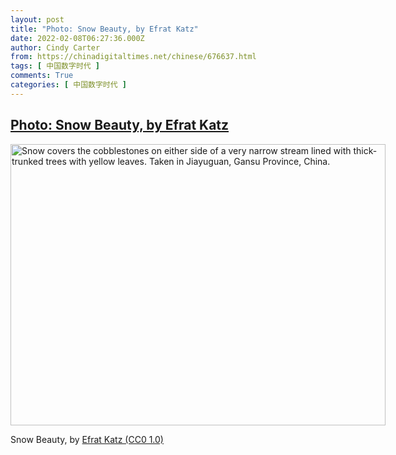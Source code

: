 ```yaml
---
layout: post
title: "Photo: Snow Beauty, by Efrat Katz"
date: 2022-02-08T06:27:36.000Z
author: Cindy Carter
from: https://chinadigitaltimes.net/chinese/676637.html
tags: [ 中国数字时代 ]
comments: True
categories: [ 中国数字时代 ]
---
```

<!--1644301656000-->
[Photo: Snow Beauty, by Efrat Katz](https://chinadigitaltimes.net/chinese/676637.html)
------

<div>
<div id="attachment_676635" style="width: 610px" class="wp-caption alignnone"><img aria-describedby="caption-attachment-676635" class="wp-image-676635 size-full" src="http://chinadigitaltimes.net/wp-content/uploads/2022/02/Snow-Beauty-e1644301375817.jpg" alt="Snow covers the cobblestones on either side of a very narrow stream lined with thick-trunked trees with yellow leaves. Taken in Jiayuguan, Gansu Province, China." width="600" height="450" srcset="https://chinadigitaltimes.net/chinese/files/2022/02/Snow-Beauty-e1644301375817.jpg 600w, https://chinadigitaltimes.net/chinese/files/2022/02/Snow-Beauty-e1644301375817-300x225.jpg 300w" sizes="(max-width: 600px) 100vw, 600px" /><p id="caption-attachment-676635" class="wp-caption-text">Snow Beauty, by <a href="https://www.flickr.com/photos/153060032@N06/45679140011">Efrat Katz (CC0 1.0)</a></p></div>
</div>
